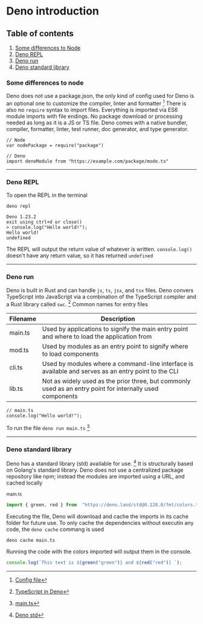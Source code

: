 # Deno introduction

## Table of contents

1. [Some differences to Node](#some-differences-to-node)
2. [Deno REPL](#deno-repl)
3. [Deno run](#deno-run)
4. [Deno standard library](#deno-standard-library)

### Some differences to node

Deno does not use a package.json, the only kind of config used for Deno is an optional one to customize the compiler, linter and formatter [^1]
There is also no `require` syntax to import files. Everything is imported via ES6 module imports with file endings. No package download or processing needed as long as it is a JS or TS file.
Deno comes with a native bundler, compiler, formatter, linter, test runner, doc generator, and type generator.

```
// Node
var nodePackage = require("package")

// Deno
import denoModule from "https://example.com/package/mode.ts"
```

---

### Deno REPL

To open the REPL in the terminal

```
deno repl

Deno 1.23.2
exit using ctrl+d or close()
> console.log("Hello world!");
Hello world!
undefined
```

The REPL will output the return value of whatever is written. `console.log()` doesn't have any return value, so it has returned `undefined`

---

### Deno run

Deno is built in Rust and can handle `js`, `ts`, `jsx`, and `tsx` files.
Deno convers TypeScript into JavaScript via a combination of the TypeScript compiler and a Rust library called `swc`. [^2]
Common names for entry files

| Filename | Description                                                                                               |
| -------- | --------------------------------------------------------------------------------------------------------- |
| main.ts  | Used by applications to signify the main entry point and where to load the application from               |
| mod.ts   | Used by modules as an entry point to signify where to load components                                     |
| cli.ts   | Used by modules where a command-line interface is available and serves as an entry point to the CLI       |
| lib.ts   | Not as widely used as the prior three, but commonly used as an entry point for internally used components |

```
// main.ts
console.log("Hello world!");
```

To run the file `deno run main.ts` [^3]

---

### Deno standard library

Deno has a standard library (std) available for use. [^4]
It is structurally based on Golang's standard library. Deno does not use a centralized package repository like npm; instead the modules are imported using a URL, and cached locally

<p class="codeblock-label" style="font-size: 12px">main.ts</p>

```javascript
import { green, red } from  "https://deno.land/std@0.128.0/fmt/colors.ts";
```

Executing the file, Deno will download and cache the imports in its cache folder for future use.
To only cache the dependencies without executin any code, the `deno cache` commang is used

```console
deno cache main.ts
```

Running the code with the colors imported will output them in the console.

```javascript
console.log(`This text is ${green("green")} and ${red("red")} `);
```

[^1]: [Config file](https://deno.land/manual@v1.19.2/getting_started/configuration_file)
[^2]: [TypeScript in Deno](https://deno.land/manual/typescript/overview)
[^3]: [main.ts](./main.ts)
[^4]: [Deno std](https://deno.land/std@0.146.0)
